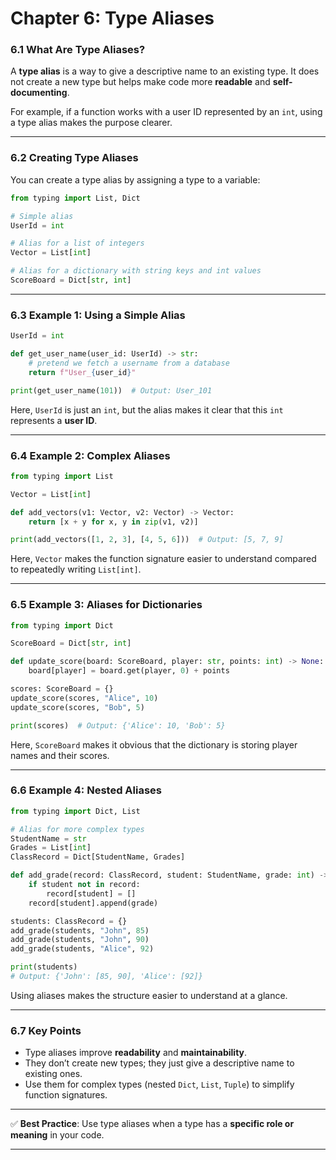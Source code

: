 # Chapter 6: Type Aliases

### 6.1 What Are Type Aliases?

A **type alias** is a way to give a descriptive name to an existing type.
It does not create a new type but helps make code more **readable** and **self-documenting**.

For example, if a function works with a user ID represented by an `int`, using a type alias makes the purpose clearer.

---

### 6.2 Creating Type Aliases

You can create a type alias by assigning a type to a variable:

```python
from typing import List, Dict

# Simple alias
UserId = int

# Alias for a list of integers
Vector = List[int]

# Alias for a dictionary with string keys and int values
ScoreBoard = Dict[str, int]
```

---

### 6.3 Example 1: Using a Simple Alias

```python
UserId = int

def get_user_name(user_id: UserId) -> str:
    # pretend we fetch a username from a database
    return f"User_{user_id}"

print(get_user_name(101))  # Output: User_101
```

Here, `UserId` is just an `int`, but the alias makes it clear that this `int` represents a **user ID**.

---

### 6.4 Example 2: Complex Aliases

```python
from typing import List

Vector = List[int]

def add_vectors(v1: Vector, v2: Vector) -> Vector:
    return [x + y for x, y in zip(v1, v2)]

print(add_vectors([1, 2, 3], [4, 5, 6]))  # Output: [5, 7, 9]
```

Here, `Vector` makes the function signature easier to understand compared to repeatedly writing `List[int]`.

---

### 6.5 Example 3: Aliases for Dictionaries

```python
from typing import Dict

ScoreBoard = Dict[str, int]

def update_score(board: ScoreBoard, player: str, points: int) -> None:
    board[player] = board.get(player, 0) + points

scores: ScoreBoard = {}
update_score(scores, "Alice", 10)
update_score(scores, "Bob", 5)

print(scores)  # Output: {'Alice': 10, 'Bob': 5}
```

Here, `ScoreBoard` makes it obvious that the dictionary is storing player names and their scores.

---

### 6.6 Example 4: Nested Aliases

```python
from typing import Dict, List

# Alias for more complex types
StudentName = str
Grades = List[int]
ClassRecord = Dict[StudentName, Grades]

def add_grade(record: ClassRecord, student: StudentName, grade: int) -> None:
    if student not in record:
        record[student] = []
    record[student].append(grade)

students: ClassRecord = {}
add_grade(students, "John", 85)
add_grade(students, "John", 90)
add_grade(students, "Alice", 92)

print(students)  
# Output: {'John': [85, 90], 'Alice': [92]}
```

Using aliases makes the structure easier to understand at a glance.

---

### 6.7 Key Points

* Type aliases improve **readability** and **maintainability**.
* They don’t create new types; they just give a descriptive name to existing ones.
* Use them for complex types (nested `Dict`, `List`, `Tuple`) to simplify function signatures.

---

✅ **Best Practice**: Use type aliases when a type has a **specific role or meaning** in your code.

---
